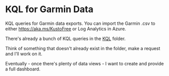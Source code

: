 # KQL for Garmin Data

KQL queries for Garmin data exports. You can import the Garmin .csv to either https://aka.ms/KustoFree or Log Analytics in Azure.

There's already a bunch of KQL queries in the [KQL](https://github.com/rod-trent/GarminKQL/tree/main/KQL) folder. 

Think of something that doesn't already exist in the folder, make a request and I'll work on it.

Eventually - once there's plenty of data views - I want to create and provide a full dashboard.
